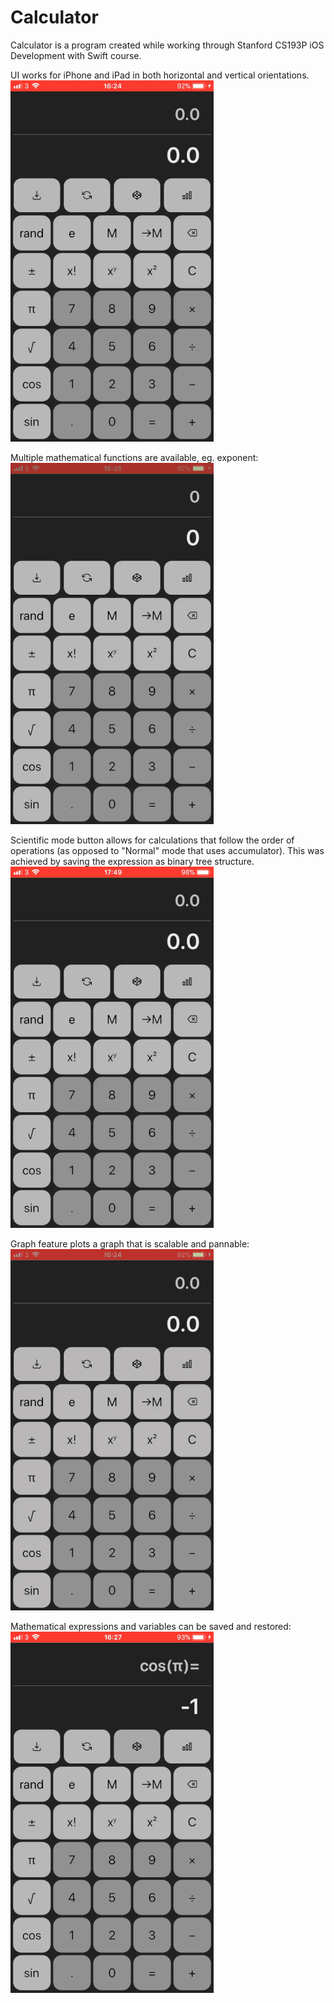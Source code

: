# Calculator
Calculator is a program created while working through Stanford CS193P iOS Development with Swift course. 

UI works for iPhone and iPad in both horizontal and vertical orientations.<br>
![Demo](Demos/rotation_sm.gif?raw=true "Rotation")

Multiple mathematical functions are available, eg. exponent:<br>
![Demo](Demos/exponent_sm.gif?raw=true "Exponent")

Scientific mode button allows for calculations that follow the order of operations (as opposed to "Normal" mode that uses accumulator). This was achieved by saving the expression as binary tree structure.<br>
![Demo](Demos/scientific_sm.gif?raw=true "Scientific")

Graph feature plots a graph that is scalable and pannable:<br>
![Demo](Demos/graph_sm.gif?raw=true "Graph")

Mathematical expressions and variables can be saved and restored:<br>
![Demo](Demos/saverestore_sm.gif?raw=true "Save and Restore")
